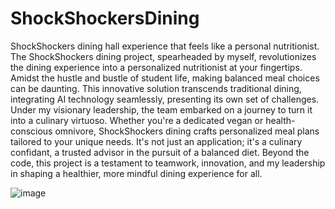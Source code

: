 # ShockShockersDining
ShockShockers dining hall experience that feels like a personal nutritionist.
The ShockShockers dining project, spearheaded by myself, revolutionizes the dining experience into a personalized nutritionist at your fingertips. Amidst the hustle and bustle of student life, making balanced meal choices can be daunting. This innovative solution transcends traditional dining, integrating AI technology seamlessly, presenting its own set of challenges. Under my visionary leadership, the team embarked on a journey to turn it into a culinary virtuoso. Whether you're a dedicated vegan or health-conscious omnivore, ShockShockers dining crafts personalized meal plans tailored to your unique needs. It's not just an application; it's a culinary confidant, a trusted advisor in the pursuit of a balanced diet. Beyond the code, this project is a testament to teamwork, innovation, and my leadership in shaping a healthier, more mindful dining experience for all.

![image](https://github.com/mustafajamis/ShockShockersDining/assets/39936262/d78212da-bcce-4ed9-9274-428639f610b5)
